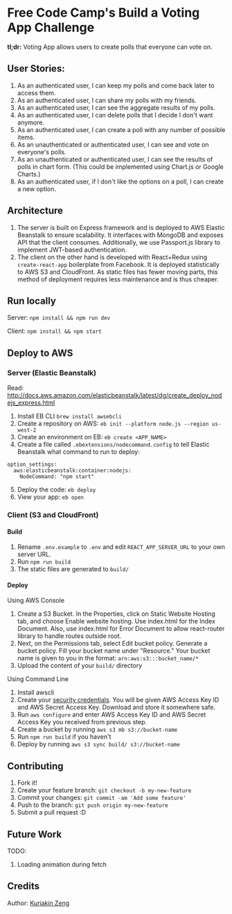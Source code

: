# Free Code Camp's Build a Voting App Challenge

**tl;dr:** Voting App allows users to create polls that everyone can vote on. 

## User Stories:
1. As an authenticated user, I can keep my polls and come back later to access them.
2. As an authenticated user, I can share my polls with my friends.
3. As an authenticated user, I can see the aggregate results of my polls.
4. As an authenticated user, I can delete polls that I decide I don't want anymore.
5. As an authenticated user, I can create a poll with any number of possible items.
6. As an unauthenticated or authenticated user, I can see and vote on everyone's polls.
7. As an unauthenticated or authenticated user, I can see the results of polls in chart form. (This could be implemented using Chart.js or Google Charts.)
8. As an authenticated user, if I don't like the options on a poll, I can create a new option.

## Architecture
1. The server is built on Express framework and is deployed to AWS Elastic Beanstalk to ensure scalability. It interfaces with MongoDB and exposes API that the client consumes. Additionally, we use Passport.js library to implement JWT-based authentication. 
2. The client on the other hand is developed with React+Redux using ```create-react-app``` boilerplate from Facebook. It is deployed statistically to AWS S3 and CloudFront. As static files has fewer moving parts, this method of deployment requires less maintenance and is thus cheaper.

## Run locally
Server: ```npm install && npm run dev```

Client: ```npm install && npm start```

## Deploy to AWS
### Server (Elastic Beanstalk)
Read: http://docs.aws.amazon.com/elasticbeanstalk/latest/dg/create_deploy_nodejs_express.html
1. Install EB CLI ```brew install awsebcli```
2. Create a repository on AWS: ```eb init --platform node.js --region us-west-2```
3. Create an environment on EB: ```eb create <APP_NAME>```
4. Create a file called ```.ebextensions/nodecommand.config``` to tell Elastic Beanstalk what command to run to deploy:
```
option_settings:
  aws:elasticbeanstalk:container:nodejs:
    NodeCommand: "npm start"
```
5. Deploy the code: ```eb deploy```
6. View your app: ```eb open```

### Client (S3 and CloudFront)
#### Build
1. Rename ```.env.example``` to ```.env``` and edit ```REACT_APP_SERVER_URL``` to your own server URL.
2. Run ```npm run build```
3. The static files are generated to ```build/``` 

#### Deploy
Using AWS Console
1. Create a S3 Bucket. In the Properties, click on Static Website Hosting tab, and choose Enable website hosting. Use index.html for the Index Document. Also, use index.html for Error Document to allow react-router library to handle routes outside root.
2. Next, on the Permissions tab, select Edit bucket policy. Generate a bucket policy. Fill your bucket name under "Resource." Your bucket name is given to you in the format: ```arn:aws:s3:::bucket_name/*```
3. Upload the content of your ```build/``` directory

Using Command Line
1. Install awscli 
2. Create your [security credentials](http://docs.aws.amazon.com/cli/latest/userguide/cli-chap-getting-set-up.html). You will be given AWS Access Key ID and AWS Secret Access Key. Download and store it somewhere safe.
3. Run ```aws configure``` and enter AWS Access Key ID and AWS Secret Access Key you received from previous step.
4. Create a bucket by running ```aws s3 mb s3://bucket-name```
5. Run ```npm run build``` if you haven't
6. Deploy by running ```aws s3 sync build/ s3://bucket-name``` 

## Contributing

1. Fork it!
2. Create your feature branch: `git checkout -b my-new-feature`
3. Commit your changes: `git commit -am 'Add some feature'`
4. Push to the branch: `git push origin my-new-feature`
5. Submit a pull request :D

## Future Work

TODO:
1. Loading animation during fetch

## Credits

Author: [Kuriakin Zeng](http://kuriakinzeng.com)
